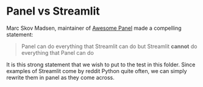 # Panel vs Streamlit

Marc Skov Madsen, maintainer of [Awesome Panel](https://awesome-panel.org/) made a compelling statement:

> Panel can do everything that Streamlit can do but Streamlit **cannot** do everything that Panel can do

It is this strong statement that we wish to put to the test in this folder. Since examples of Streamlit come by 
reddit Python quite often, we can simply rewrite them in panel as they come across.

